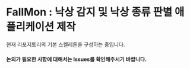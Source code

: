 # FallMon : 낙상 감지 및 낙상 종류 판별 애플리케이션 제작

현재 리포지토리의 기본 스켈레톤을 구성하는 중입니다.

#### 논의가 필요한 사항에 대해서는 Issues를 확인해주시기 바랍니다.
